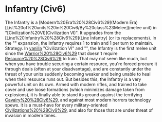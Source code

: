 # Infantry (Civ6)

The Infantry is a [Modern%20Era%20%28Civ6%29](Modern Era) [List%20of%20units%20in%20Civ6/By%20class%23Melee](melee unit) in "[Civilization%20VI](Civilization VI)". It upgrades from the [Line%20Infantry%20%28Civ6%29](Line Infantry) (or its replacements).
In the "" expansion, the Infantry requires 1 to train and 1 per turn to maintain.
Strategy.
In [vanilla](vanilla) "Civilization VI" and "", the Infantry is the first melee unit since the [Warrior%20%28Civ6%29](Warrior) that doesn't require [Resource%20%28Civ6%29](resources) to train. That may not seem like much, but when you have trouble securing a certain resource, you're forced procure it through deals (often at your disadvantage), and are constantly under the threat of your units suddenly becoming weaker and being unable to heal when their resource runs out.
But besides this, the Infantry is a very powerful unit on its own. Armed with modern rifles, and trained to take cover and use loose formations (which minimizes damage taken from explosions), it is finally able to stand its ground against the terrifying [Cavalry%20%28Civ6%29](Cavalry), and against most modern horrors technology spews. It is a must-have for every military-oriented [Civilizations%20%28Civ6%29](civilization), and also for those that are under threat of invasion in modern times.